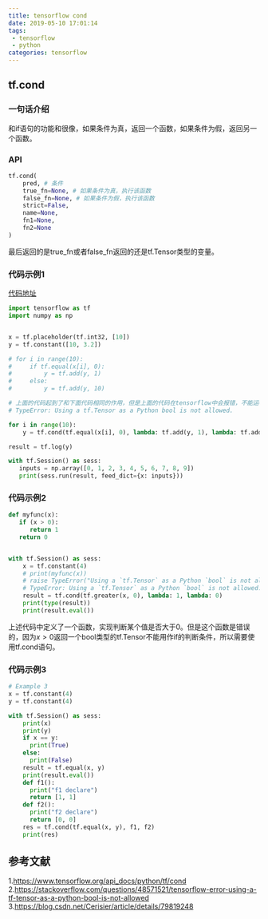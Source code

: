 ```yaml
---
title: tensorflow cond
date: 2019-05-10 17:01:14
tags:
 - tensorflow
 - python
categories: tensorflow
---
```


## tf.cond
### 一句话介绍
和if语句的功能和很像，如果条件为真，返回一个函数，如果条件为假，返回另一个函数。

### API
``` python
tf.cond(
    pred, # 条件
    true_fn=None, # 如果条件为真，执行该函数
    false_fn=None, # 如果条件为假，执行该函数
    strict=False,
    name=None,
    fn1=None,
    fn2=None
)
```
最后返回的是true_fn或者false_fn返回的还是tf.Tensor类型的变量。

### 代码示例1
[代码地址]()
``` python
import tensorflow as tf
import numpy as np


x = tf.placeholder(tf.int32, [10])
y = tf.constant([10, 3.2])

# for i in range(10):
#     if tf.equal(x[i], 0):
#         y = tf.add(y, 1)
#     else:
#         y = tf.add(y, 10)

# 上面的代码起到了和下面代码相同的作用，但是上面的代码在tensorflow中会报错，不能运行，因为x[i]==0返回的不是python的bool类型，而是bool类型的tf.Tensor。
# TypeError: Using a tf.Tensor as a Python bool is not allowed.

for i in range(10):
    y = tf.cond(tf.equal(x[i], 0), lambda: tf.add(y, 1), lambda: tf.add(y, 10))

result = tf.log(y)

with tf.Session() as sess:
   inputs = np.array([0, 1, 2, 3, 4, 5, 6, 7, 8, 9])
   print(sess.run(result, feed_dict={x: inputs}))

```

### 代码示例2
``` python
def myfunc(x):
   if (x > 0):
      return 1
   return 0


with tf.Session() as sess:
    x = tf.constant(4)
    # print(myfunc(x))
    # raise TypeError("Using a `tf.Tensor` as a Python `bool` is not allowed. "
    # TypeError: Using a `tf.Tensor` as a Python `bool` is not allowed. Use `if t is not None:` instead of `if t:` to test if a tensor is defined, and use TensorFlow ops such as tf.cond to execute subgraphs conditioned on the value of a tensor.
    result = tf.cond(tf.greater(x, 0), lambda: 1, lambda: 0)
    print(type(result))
    print(result.eval())
```
上述代码中定义了一个函数，实现判断某个值是否大于0。但是这个函数是错误的，因为$x\gt 0$返回一个bool类型的tf.Tensor不能用作if的判断条件，所以需要使用tf.cond语句。

### 代码示例3
``` python
# Example 3
x = tf.constant(4)
y = tf.constant(4)

with tf.Session() as sess:
    print(x) 
    print(y) 
    if x == y:
      print(True)
    else:
      print(False)
    result = tf.equal(x, y)
    print(result.eval())
    def f1(): 
      print("f1 declare")
      return [1, 1]
    def f2():
      print("f2 declare")
      return [0, 0]
    res = tf.cond(tf.equal(x, y), f1, f2)
    print(res)
```

## 参考文献
1.https://www.tensorflow.org/api_docs/python/tf/cond
2.https://stackoverflow.com/questions/48571521/tensorflow-error-using-a-tf-tensor-as-a-python-bool-is-not-allowed
3.https://blog.csdn.net/Cerisier/article/details/79819248 
